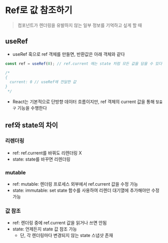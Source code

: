 # Ref로 값 참조하기

> 컴포넌트가 렌더링을 유발하지 않는 일부 정보를 기억하고 싶게 할 때

## useRef
- useRef 훅으로 ref 객체를 만들면, 반환값은 아래 객체와 같다

```jsx
const ref = useRef(0); // ref.current 에는 state 처럼 모든 값을 담을 수 있다

/*
{
  current: 0 // useRef에 전달한 값 
}
 */
```

- React는 기본적으로 단방향 데이터 흐름이지만, ref 객체의 current 값을 통해 `탈출구` 기능을 수행한다

## ref와 state의 차이
### 리렌더링
- ref: ref.current를 바꿔도 리렌더링 X
- state: state를 바꾸면 리렌더링

### mutable
- ref: mutable: 렌더링 프로세스 외부에서 ref.current 값을 수정 가능
- state: immutable: set state 함수를 사용하여 리렌더 대기열에 추가해야만 수정 가능

### 값 참조
- ref: 렌더링 중에 ref.current 값을 읽거나 쓰면 안됨
- state: 언제든지 state 값 참조 가능
  - 단, 각 렌더링마다 변경되지 않는 state 스냅샷 존재
